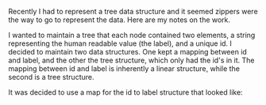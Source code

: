 Recently I had to represent a tree data structure and it seemed
zippers were the way to go to represent the data.  Here are my notes
on the work.

I wanted to maintain a tree that each node contained two elements, a
string representing the human readable value (the label), and a unique
id.  I decided to maintain two data structures.  One kept a mapping
between id and label, and the other the tree structure, which only had
the id's in it.  The mapping between id and label is inherently a
linear structure, while the second is a tree structure.

It was decided to use a map for the id to label structure that looked
like:

```clojure
```
